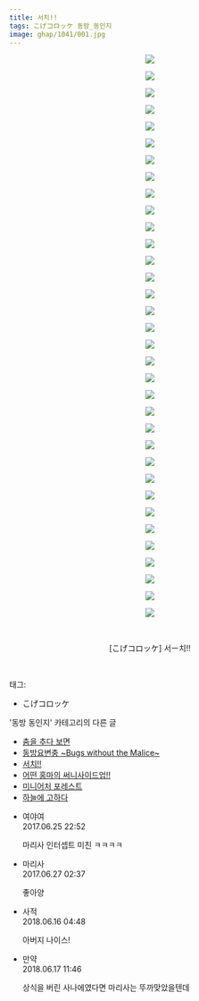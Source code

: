 ```yaml
---
title: 서치!!
tags: こげコロッケ 동방_동인지
image: ghap/1041/001.jpg
---
```

<div class="article">
<p style="text-align: center; clear: none; float: none;"><img src="{{ site.nasurl }}/ghap/1041/001.jpg"/></p>
<p style="text-align: center; clear: none; float: none;"><img src="{{ site.nasurl }}/ghap/1041/002.jpg"/></p>
<p style="text-align: center; clear: none; float: none;"><img src="{{ site.nasurl }}/ghap/1041/003.jpg"/></p>
<p style="text-align: center; clear: none; float: none;"><img src="{{ site.nasurl }}/ghap/1041/004.jpg"/></p>
<p style="text-align: center; clear: none; float: none;"><img src="{{ site.nasurl }}/ghap/1041/005.jpg"/></p>
<p style="text-align: center; clear: none; float: none;"><img src="{{ site.nasurl }}/ghap/1041/006.jpg"/></p>
<p style="text-align: center; clear: none; float: none;"><img src="{{ site.nasurl }}/ghap/1041/007.jpg"/></p>
<p style="text-align: center; clear: none; float: none;"><img src="{{ site.nasurl }}/ghap/1041/008.jpg"/></p>
<p style="text-align: center; clear: none; float: none;"><img src="{{ site.nasurl }}/ghap/1041/009.jpg"/></p>
<p style="text-align: center; clear: none; float: none;"><img src="{{ site.nasurl }}/ghap/1041/010.jpg"/></p>
<p style="text-align: center; clear: none; float: none;"><img src="{{ site.nasurl }}/ghap/1041/011.jpg"/></p>
<p style="text-align: center; clear: none; float: none;"><img src="{{ site.nasurl }}/ghap/1041/012.jpg"/></p>
<p style="text-align: center; clear: none; float: none;"><img src="{{ site.nasurl }}/ghap/1041/013.jpg"/></p>
<p style="text-align: center; clear: none; float: none;"><img src="{{ site.nasurl }}/ghap/1041/014.jpg"/></p>
<p style="text-align: center; clear: none; float: none;"><img src="{{ site.nasurl }}/ghap/1041/015.jpg"/></p>
<p style="text-align: center; clear: none; float: none;"><img src="{{ site.nasurl }}/ghap/1041/016.jpg"/></p>
<p style="text-align: center; clear: none; float: none;"><img src="{{ site.nasurl }}/ghap/1041/017.jpg"/></p>
<p style="text-align: center; clear: none; float: none;"><img src="{{ site.nasurl }}/ghap/1041/018.jpg"/></p>
<p style="text-align: center; clear: none; float: none;"><img src="{{ site.nasurl }}/ghap/1041/019.jpg"/></p>
<p style="text-align: center; clear: none; float: none;"><img src="{{ site.nasurl }}/ghap/1041/020.jpg"/></p>
<p style="text-align: center; clear: none; float: none;"><img src="{{ site.nasurl }}/ghap/1041/021.jpg"/></p>
<p style="text-align: center; clear: none; float: none;"><img src="{{ site.nasurl }}/ghap/1041/022.jpg"/></p>
<p style="text-align: center; clear: none; float: none;"><img src="{{ site.nasurl }}/ghap/1041/023.jpg"/></p>
<p style="text-align: center; clear: none; float: none;"><img src="{{ site.nasurl }}/ghap/1041/024.jpg"/></p>
<p style="text-align: center; clear: none; float: none;"><img src="{{ site.nasurl }}/ghap/1041/025.jpg"/></p>
<p style="text-align: center; clear: none; float: none;"><img src="{{ site.nasurl }}/ghap/1041/026.jpg"/></p>
<p style="text-align: center; clear: none; float: none;"><img src="{{ site.nasurl }}/ghap/1041/027.jpg"/></p>
<p style="text-align: center; clear: none; float: none;"><img src="{{ site.nasurl }}/ghap/1041/028.jpg"/></p>
<p style="text-align: center; clear: none; float: none;"><img src="{{ site.nasurl }}/ghap/1041/029.jpg"/></p>
<p style="text-align: center; clear: none; float: none;"><img src="{{ site.nasurl }}/ghap/1041/030.jpg"/></p>
<p style="text-align: center; clear: none; float: none;"><img src="{{ site.nasurl }}/ghap/1041/031.jpg"/></p>
<p style="text-align: center; clear: none; float: none;"><img src="{{ site.nasurl }}/ghap/1041/032.jpg"/></p>
<p style="text-align: center; clear: none; float: none;"><img src="{{ site.nasurl }}/ghap/1041/033.jpg"/></p>
<p style="text-align: center; clear: none; float: none;"><img src="{{ site.nasurl }}/ghap/1041/034.jpg"/></p>
<p style="text-align: center; clear: none; float: none;"><br/></p>
<p style="text-align: center; clear: none; float: none;">[こげコロッケ] 서ー치!!</p>
<p><br/></p>
</div><div class="tagTrail">
<p>태그: </p>
<ul>
<li>こげコロッケ</li>
</ul>
</div><div class="another">
<p>'동방 동인지' 카테고리의 다른 글</p>
<ul>
<li><a href="/2016-07-23-ghap_1043">춤을 추다 보면</a></li>
<li><a href="/2016-07-23-ghap_1042">동방요변충 ~Bugs without the Malice~</a></li>
<li><a href="/2016-07-23-ghap_1041">서치!!</a></li>
<li><a href="/2016-07-23-ghap_1040">어떤 홍마의 써니사이드업!!</a></li>
<li><a href="/2016-07-23-ghap_1039">미니어처 포레스트</a></li>
<li><a href="/2016-07-23-ghap_1038">하늘에 고하다</a></li>
</ul>
</div><div class="cb_module cb_fluid">
<div class="cb_wrt cb_profile">
<div class="comment">
<ul>
<li class="cb_thumb_off" id="comment15022370">
<div class="cb_comment_area">
<div class="cb_info_area">
<div class="cb_section">
<span class="cb_nick_name">여야여</span>
</div>
<div class="cb_section">
<span class="cb_date">2017.06.25 22:52 </span>
</div>
</div>
<div class="cb_dsc_comment">
<p class="cb_dsc">
											마리사 인터셉트 미친 ㅋㅋㅋㅋ
										</p>
</div>
</div></li>
<li class="cb_thumb_off" id="comment15023289">
<div class="cb_comment_area">
<div class="cb_info_area">
<div class="cb_section">
<span class="cb_nick_name">마리사</span>
</div>
<div class="cb_section">
<span class="cb_date">2017.06.27 02:37 </span>
</div>
</div>
<div class="cb_dsc_comment">
<p class="cb_dsc">
											좋아양
										</p>
</div>
</div></li>
<li class="cb_thumb_off" id="comment15271365">
<div class="cb_comment_area">
<div class="cb_info_area">
<div class="cb_section">
<span class="cb_nick_name">사적</span>
</div>
<div class="cb_section">
<span class="cb_date">2018.06.16 04:48 </span>
</div>
</div>
<div class="cb_dsc_comment">
<p class="cb_dsc">
											아버지 나이스!
										</p>
</div>
</div></li>
<li class="cb_thumb_off" id="comment15271797">
<div class="cb_comment_area">
<div class="cb_info_area">
<div class="cb_section">
<span class="cb_nick_name">만약</span>
</div>
<div class="cb_section">
<span class="cb_date">2018.06.17 11:46 </span>
</div>
</div>
<div class="cb_dsc_comment">
<p class="cb_dsc">
											상식을 버린 사나에였다면 마리사는 뚜까맞았을텐데
										</p>
</div>
</div></li>
</ul>
</div>
</div><!-- commentList close -->
</div>